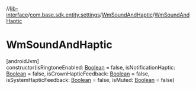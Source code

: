 //[lib-interface](../../../index.md)/[com.base.sdk.entity.settings](../index.md)/[WmSoundAndHaptic](index.md)/[WmSoundAndHaptic](-wm-sound-and-haptic.md)

# WmSoundAndHaptic

[androidJvm]\
constructor(isRingtoneEnabled: [Boolean](https://kotlinlang.org/api/latest/jvm/stdlib/kotlin/-boolean/index.html) = false, isNotificationHaptic: [Boolean](https://kotlinlang.org/api/latest/jvm/stdlib/kotlin/-boolean/index.html) = false, isCrownHapticFeedback: [Boolean](https://kotlinlang.org/api/latest/jvm/stdlib/kotlin/-boolean/index.html) = false, isSystemHapticFeedback: [Boolean](https://kotlinlang.org/api/latest/jvm/stdlib/kotlin/-boolean/index.html) = false, isMuted: [Boolean](https://kotlinlang.org/api/latest/jvm/stdlib/kotlin/-boolean/index.html) = false)
